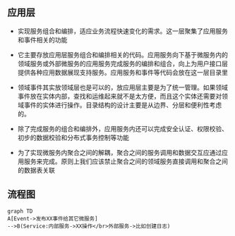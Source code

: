 ## 应用层

- 实现服务组合和编排，适应业务流程快速变化的需求。这一层聚集了应用服务和事件相关的功能

- 它主要存放应用层服务组合和编排相关的代码。应用服务向下基于微服务内的领域服务或外部微服务的应用服务完成服务的编排和组合，向上为用户接口层提供各种应用数据展现支持服务。应用服务和事件等代码会放在这一层目录里

* 领域事件其实放领域层也是可以的，放应用层主要是为了统一管理。如果领域事件放在实体内部，查找和运维起来就不是太方便，而且这个实体还需要对领域事件的实体进行操作。目录结构的设计主要是从边界、分层和便利性考虑的。

- 除了完成服务的组合和编排外，应用服务内还可以完成安全认证、权限校验、初步的数据校验和分布式事务控制等功能

- 为了实现微服务内聚合之间的解耦，聚合之间的服务调用和数据交互应通过应用服务来完成。原则上我们应该禁止聚合之间的领域服务直接调用和聚合之间的数据表关联




## 流程图

```mermaid
graph TD
A[Event->发布XX事件给其它微服务] 
-->B(Service:内部服务->XX操作</br>外部服务->比如创建日志)
```